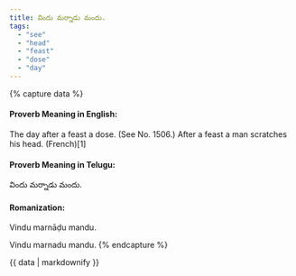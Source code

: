 ```yaml
---
title: విందు మర్నాడు మందు.
tags:
  - "see"
  - "head"
  - "feast"
  - "dose"
  - "day"
---
```


{% capture data %}
#### Proverb Meaning in English:
The day after a feast a dose.
(See No. 1506.)
After a feast a man scratches his head. (French)[1]

#### Proverb Meaning in Telugu:
విందు మర్నాడు మందు.

#### Romanization:
Vindu marnāḍu mandu.

Vindu marnadu mandu.
{% endcapture %}

{{ data | markdownify }}

